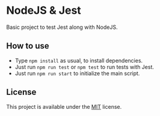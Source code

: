 # NodeJS & Jest
Basic project to test Jest along with NodeJS.

## How to use
- Type `npm install` as usual, to install dependencies.
- Just run `npm run test` or `npm test` to run tests with Jest.
- Just run `npm run start` to initialize the main script.

## License
This project is available under the [MIT](https://opensource.org/licenses/mit-license.php) license.